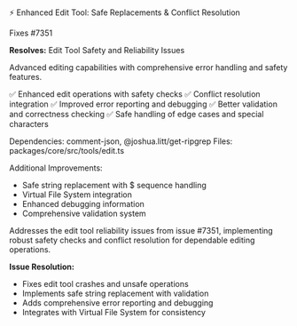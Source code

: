 ⚡ Enhanced Edit Tool: Safe Replacements & Conflict Resolution

Fixes #7351

**Resolves:** Edit Tool Safety and Reliability Issues

Advanced editing capabilities with comprehensive error handling and safety features.

✅ Enhanced edit operations with safety checks
✅ Conflict resolution integration
✅ Improved error reporting and debugging
✅ Better validation and correctness checking
✅ Safe handling of edge cases and special characters

Dependencies: comment-json, @joshua.litt/get-ripgrep
Files: packages/core/src/tools/edit.ts

Additional Improvements:
- Safe string replacement with $ sequence handling
- Virtual File System integration
- Enhanced debugging information
- Comprehensive validation system

Addresses the edit tool reliability issues from issue #7351, implementing robust safety checks and conflict resolution for dependable editing operations.

**Issue Resolution:**
- Fixes edit tool crashes and unsafe operations
- Implements safe string replacement with validation
- Adds comprehensive error reporting and debugging
- Integrates with Virtual File System for consistency
